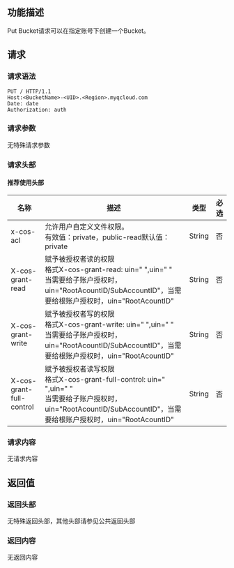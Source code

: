 ## 功能描述

Put Bucket请求可以在指定账号下创建一个Bucket。

## 请求

### 请求语法

```Http
PUT / HTTP/1.1
Host:<BucketName>-<UID>.<Region>.myqcloud.com
Date: date
Authorization: auth
```

### 请求参数

无特殊请求参数

### 请求头部

#### 推荐使用头部

| 名称                       | 描述                                       | 类型     | 必选   |
| ------------------------ | ---------------------------------------- | ------ | ---- |
| x-cos-acl                | 允许用户自定义文件权限。<br />有效值：private，public-read默认值：private | String | 否    |
| X-cos-grant-read         | 赋予被授权者读的权限<br />格式X-cos-grant-read: uin=" ",uin=" "<Br/> 当需要给子账户授权时，uin="RootAcountID/SubAccountID"，当需要给根账户授权时，uin="RootAcountID" | String | 否    |
| X-cos-grant-write        | 赋予被授权者写的权限<br />格式X-cos-grant-write: uin=" ",uin=" "<Br/> 当需要给子账户授权时，uin="RootAcountID/SubAccountID"，当需要给根账户授权时，uin="RootAcountID" | String | 否    |
| X-cos-grant-full-control | 赋予被授权者读写权限<br />格式X-cos-grant-full-control: uin=" ",uin=" "<Br/> 当需要给子账户授权时，uin="RootAcountID/SubAccountID"，当需要给根账户授权时，uin="RootAcountID" | String | 否    |

### 请求内容

无请求内容

## 返回值

### 返回头部

无特殊返回头部，其他头部请参见公共返回头部

### 返回内容

无返回内容
